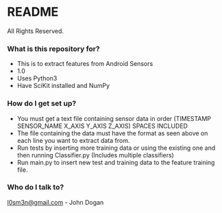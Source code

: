 # README #

All Rights Reserved.

### What is this repository for? ###

* This is to extract features from Android Sensors
* 1.0
* Uses Python3
* Have SciKit installed and NumPy

### How do I get set up? ###

* You must get a text file containing sensor data in order (TIMESTAMP SENSOR_NAME X_AXIS Y_AXIS Z_AXIS) SPACES INCLUDED
* The file containing the data must have the format as seen above on each line you want to extract data from.
* Run tests by inserting more training data or using the existing one and then running Classifier.py (Includes multiple classifiers)
* Run main.py to insert new test and training data to the feature training file.


### Who do I talk to? ###

l0sm3n@gmail.com - John Dogan
